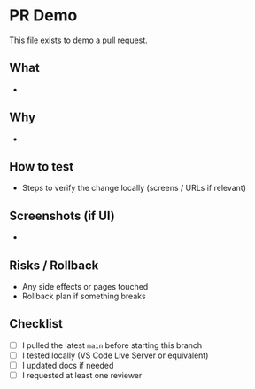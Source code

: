 # PR Demo

This file exists to demo a pull request.

## What
- 

## Why
- 

## How to test
- Steps to verify the change locally (screens / URLs if relevant)

## Screenshots (if UI)
- 

## Risks / Rollback
- Any side effects or pages touched
- Rollback plan if something breaks

## Checklist
- [ ] I pulled the latest `main` before starting this branch
- [ ] I tested locally (VS Code Live Server or equivalent)
- [ ] I updated docs if needed
- [ ] I requested at least one reviewer
